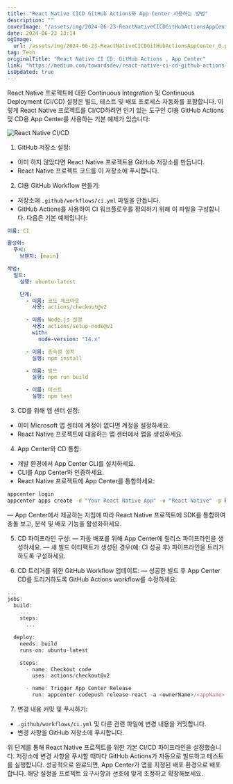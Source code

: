 ```yaml
---
title: "React Native CICD GitHub Actions와 App Center 사용하는 방법"
description: ""
coverImage: "/assets/img/2024-06-23-ReactNativeCICDGitHubActionsAppCenter_0.png"
date: 2024-06-23 13:14
ogImage:
  url: /assets/img/2024-06-23-ReactNativeCICDGitHubActionsAppCenter_0.png
tag: Tech
originalTitle: "React Native CI CD: GitHub Actions , App Center"
link: "https://medium.com/towardsdev/react-native-ci-cd-github-actions-app-center-e173f14d770c"
isUpdated: true
---
```


React Native 프로젝트에 대한 Continuous Integration 및 Continuous Deployment (CI/CD) 설정은 빌드, 테스트 및 배포 프로세스 자동화를 포함합니다. 이렇게 React Native 프로젝트를 CI/CD하려면 인기 있는 도구인 CI용 GitHub Actions 및 CD용 App Center를 사용하는 기본 예제가 있습니다:

![React Native CI/CD](/assets/img/2024-06-23-ReactNativeCICDGitHubActionsAppCenter_0.png)

1. GitHub 저장소 설정:

- 이미 하지 않았다면 React Native 프로젝트용 GitHub 저장소를 만듭니다.
- React Native 프로젝트 코드를 이 저장소에 푸시합니다.

2. CI용 GitHub Workflow 만들기:

- 저장소에 `.github/workflows/ci.yml` 파일을 만듭니다.
- GitHub Actions를 사용하여 CI 워크플로우를 정의하기 위해 이 파일을 구성합니다. 다음은 기본 예제입니다:

<!-- seedividend - 사각형 -->

<ins class="adsbygoogle"
     style="display:block"
     data-ad-client="ca-pub-4877378276818686"
     data-ad-slot="1898504329"
     data-ad-format="auto"
     data-full-width-responsive="true"></ins>

<script>
     (adsbygoogle = window.adsbygoogle || []).push({});
</script>

```yaml
이름: CI

활성화:
  푸시:
    브랜치: [main]

작업:
  빌드:
    실행: ubuntu-latest

    단계:
      - 이름: 코드 체크아웃
        사용: actions/checkout@v2

      - 이름: Node.js 설정
        사용: actions/setup-node@v1
        with:
          node-version: "14.x"

      - 이름: 종속성 설치
        실행: npm install

      - 이름: 빌드
        실행: npm run build

      - 이름: 테스트
        실행: npm test
```

3. CD를 위해 앱 센터 설정:

- 이미 Microsoft 앱 센터에 계정이 없다면 계정을 설정하세요.
- React Native 프로젝트에 대응하는 앱 센터에서 앱을 생성하세요.

4. App Center와 CD 통합:

- 개발 환경에서 App Center CLI를 설치하세요.
- CLI를 App Center와 인증하세요.
- React Native 프로젝트에 App Center를 통합하세요:

```bash
appcenter login
appcenter apps create -d "Your React Native App" -o "React Native" -p React-Native
```

<!-- seedividend - 사각형 -->

<ins class="adsbygoogle"
     style="display:block"
     data-ad-client="ca-pub-4877378276818686"
     data-ad-slot="1898504329"
     data-ad-format="auto"
     data-full-width-responsive="true"></ins>

<script>
     (adsbygoogle = window.adsbygoogle || []).push({});
</script>

— App Center에서 제공하는 지침에 따라 React Native 프로젝트에 SDK를 통합하여 충돌 보고, 분석 및 배포 기능을 활성화하세요.

5. CD 파이프라인 구성:
   — 자동 배포를 위해 App Center에 릴리스 파이프라인을 생성하세요.
   — 새 빌드 아티팩트가 생성된 경우(예: CI 성공 후) 파이프라인을 트리거하도록 구성하세요.

6. CD 트리거를 위한 GitHub Workflow 업데이트:
   — 성공한 빌드 후 App Center CD를 트리거하도록 GitHub Actions workflow를 수정하세요:

```js
...
jobs:
  build:
    ...
    steps:
      ...

  deploy:
    needs: build
    runs-on: ubuntu-latest

    steps:
      - name: Checkout code
        uses: actions/checkout@v2

      - name: Trigger App Center Release
        run: appcenter codepush release-react -a <ownerName>/<appName> -d <deploymentName>
```

<!-- seedividend - 사각형 -->

<ins class="adsbygoogle"
     style="display:block"
     data-ad-client="ca-pub-4877378276818686"
     data-ad-slot="1898504329"
     data-ad-format="auto"
     data-full-width-responsive="true"></ins>

<script>
     (adsbygoogle = window.adsbygoogle || []).push({});
</script>

7. 변경 내용 커밋 및 푸시하기:

- `.github/workflows/ci.yml` 및 다른 관련 파일에 변경 내용을 커밋합니다.
- 변경 사항을 GitHub 저장소에 푸시합니다.

위 단계를 통해 React Native 프로젝트를 위한 기본 CI/CD 파이프라인을 설정했습니다. 저장소에 변경 사항을 푸시할 때마다 GitHub Actions가 자동으로 빌드하고 테스트를 실행합니다. 성공적으로 완료되면, App Center가 앱을 지정된 배포 환경으로 배포합니다. 해당 설정을 프로젝트 요구사항과 선호에 맞게 조정하고 확장해보세요.
